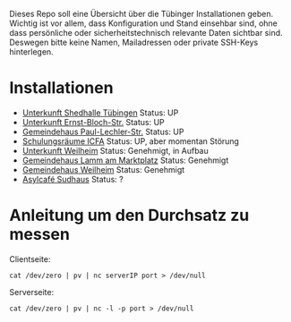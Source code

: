Dieses Repo soll eine Übersicht über die Tübinger Installationen geben. Wichtig ist vor allem, dass Konfiguration und Stand einsehbar sind, ohne dass persönliche oder sicherheitstechnisch relevante Daten sichtbar sind. Deswegen bitte keine Namen, Mailadressen oder private SSH-Keys hinterlegen.

# Installationen

* [Unterkunft Shedhalle Tübingen](unterkunft-shedhalle/) Status: UP
* [Unterkunft Ernst-Bloch-Str.](unterkunft-ernst-bloch-str/) Status: UP
* [Gemeindehaus Paul-Lechler-Str.](gemeindehaus-paul-lechler-str/) Status: UP
* [Schulungsräume ICFA](Schulungsraeume-ICFA/) Status: UP, aber momentan Störung
* [Unterkunft Weilheim](unterkunft-weilheim/) Status: Genehmigt, in Aufbau
* [Gemeindehaus Lamm am Marktplatz](gemeindehaus-lamm/) Status: Genehmigt
* [Gemeindehaus Weilheim](gemeindehaus-weilheim/) Status: Genehmigt
* [Asylcafé Sudhaus](asylcafe-sudhaus/) Status: ?


# Anleitung um den Durchsatz zu messen

Clientseite:
```
cat /dev/zero | pv | nc serverIP port > /dev/null
```

Serverseite:
```
cat /dev/zero | pv | nc -l -p port > /dev/null
```

